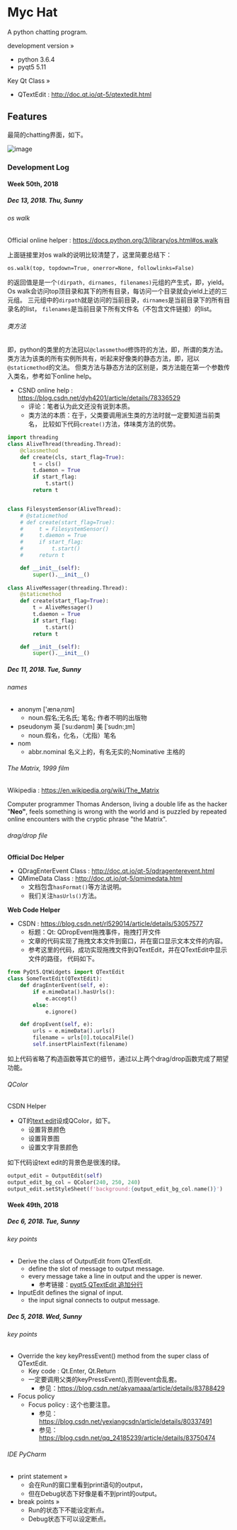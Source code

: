 Myc Hat
=======
A python chatting program.

development version »
- python 3.6.4
- pyqt5 5.11

Key Qt Class »
- QTextEdit : <http://doc.qt.io/qt-5/qtextedit.html>


Features
--------

最简的chatting界面，如下。

![image](https://s1.ax1x.com/2018/12/04/FQk0RH.png)


### Development Log

#### Week 50th, 2018

##### Dec 13, 2018. Thu, Sunny

###### os walk

Official online helper : <https://docs.python.org/3/library/os.html#os.walk>

上面链接里对os walk的说明比较清楚了，这里简要总结下：

`os.walk(top, topdown=True, onerror=None, followlinks=False)`

的返回值是是一个`(dirpath, dirnames, filenames)`元组的产生式，即，yield。
Os walk会访问top顶目录和其下的所有目录，每访问一个目录就会yield上述的三元组。
三元组中的`dirpath`就是访问的当前目录，`dirnames`是当前目录下的所有目录名的list，
`filenames`是当前目录下所有文件名（不包含文件链接）的list。

###### 类方法 

即，python的类里的方法冠以`@classmethod`修饰符的方法，即，所谓的类方法。
类方法为该类的所有实例所共有，听起来好像类的静态方法，即，冠以`@staticmethod`的文法。
但类方法与静态方法的区别是，类方法能在第一个参数传入类名，参考如下online help。

- CSND online help : <https://blog.csdn.net/dyh4201/article/details/78336529>
    * 评论：笔者认为此文还没有说到本质。
    * 类方法的本质：在于，父类要调用派生类的方法时就一定要知道当前类名，
    比较如下代码`create()`方法，体味类方法的优势。

```python
import threading
class AliveThread(threading.Thread):
    @classmethod
    def create(cls, start_flag=True):
        t = cls()
        t.daemon = True
        if start_flag:
            t.start()
        return t


class FilesystemSensor(AliveThread):
    # @staticmethod
    # def create(start_flag=True):
    #     t = FilesystemSensor()
    #     t.daemon = True
    #     if start_flag:
    #         t.start()
    #     return t

    def __init__(self):
        super().__init__()
        
class AliveMessager(threading.Thread):
    @staticmethod
    def create(start_flag=True):
        t = AliveMessager()
        t.daemon = True
        if start_flag:
            t.start()
        return t

    def __init__(self):
        super().__init__()
 ```

##### Dec 11, 2018. Tue, Sunny

###### names
+ anonym  ['ænəˌnɪm] 
   - noun.假名;无名氏; 笔名; 作者不明的出版物
+ pseudonym 英 [ˈsu:dənɪm] 美 [ˈsudn:ˌɪm]
   - noun.假名，化名，（尤指）笔名
+ nom
   - abbr.nominal 名义上的，有名无实的;Nominative 主格的

###### The Matrix, 1999 film

Wikipedia : <https://en.wikipedia.org/wiki/The_Matrix>

Computer programmer Thomas Anderson, living a double life as the hacker "**Neo"**, feels something is wrong with the world and is puzzled by repeated online encounters with the cryptic phrase "the Matrix".

###### drag/drop file

**Official Doc Helper**
- QDragEnterEvent Class : <http://doc.qt.io/qt-5/qdragenterevent.html>
- QMimeData Class : <http://doc.qt.io/qt-5/qmimedata.html>
   * 文档包含`hasFormat()`等方法说明。
   * 我们关注`hasUrls()`方法。

**Web Code Helper**
- CSDN : <https://blog.csdn.net/rl529014/article/details/53057577>
   * 标题：Qt: QDropEvent拖拽事件，拖拽打开文件
   * 文章的代码实现了拖拽文本文件到窗口，并在窗口显示文本文件的内容。
   * 参考这里的代码，成功实现拖拽文件到QTextEdit，并在QTextEdit中显示文件的路径，
   代码如下。

```python
from PyQt5.QtWidgets import QTextEdit
class SomeTextEdit(QTextEdit):
    def dragEnterEvent(self, e):
        if e.mimeData().hasUrls():
            e.accept()
        else:
            e.ignore()

    def dropEvent(self, e):
        urls = e.mimeData().urls()
        filename = urls[0].toLocalFile()
        self.insertPlainText(filename)
```

如上代码省略了构造函数等其它的细节，通过以上两个drag/drop函数完成了期望功能。

###### QColor

CSDN Helper
+ QT的[text edit](https://blog.csdn.net/spy_h/article/details/80502201?utm_source=blogxgwz7)设成QColor，如下。
   - 设置背景颜色
   - 设置背景图
   - 设置文字背景颜色

如下代码设text edit的背景色是很浅的绿。

```python
output_edit = OutputEdit(self)
output_edit_bg_col = QColor(240, 250, 240)
output_edit.setStyleSheet(f'background:{output_edit_bg_col.name()}')
```

#### Week 49th, 2018

##### Dec 6, 2018. Tue, Sunny

###### key points

+ Derive the class of OutputEdit from QTextEdit.
   - define the slot of message to output message.
   - every message take a line in output and the upper is newer.
      * 参考链接：[pyqt5 QTextEdit 追加分行](https://www.cnblogs.com/topshooter/p/5576c4b13acc73812b0f0ac7902237b9.html)
+ InputEdit defines the signal of input.
   - the input signal connects to output message.

##### Dec 5, 2018. Wed, Sunny 


###### key points

+ Override the key keyPressEvent() method from the super class of QTextEdit.
   - Key code : Qt.Enter, Qt.Return
   - 一定要调用父类的keyPressEvent(),否则event会乱套。
      * 参见：<https://blog.csdn.net/akyamaaa/article/details/83788429> 
+ Focus policy
   - Focus policy : 这个也要注意。
      * 参见：<https://blog.csdn.net/yexiangcsdn/article/details/80337491>
      * 参见：<https://blog.csdn.net/qq_24185239/article/details/83750474>

###### IDE PyCharm

+ print statement »
   - 会在Run的窗口里看到print语句的output，
   - 但在Debug状态下好像是看不到print的output。
+ break points »
   - Run的状态下不能设定断点。
   - Debug状态下可以设定断点。
